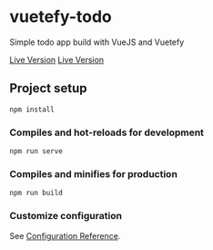 # vuetefy-todo

Simple todo app build with VueJS and Vuetefy

[Live Version](https://schmidts-todo.netlify.app/#/)
<a href="https://schmidts-todo.netlify.app/#/" target="_blank">Live Version</a>

## Project setup

```
npm install
```

### Compiles and hot-reloads for development

```
npm run serve
```

### Compiles and minifies for production

```
npm run build
```

### Customize configuration

See [Configuration Reference](https://cli.vuejs.org/config/).
